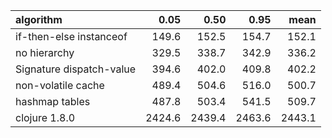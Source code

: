 |algorithm                |   0.05|   0.50|   0.95|   mean|
|:------------------------|------:|------:|------:|------:|
|if-then-else instanceof  |  149.6|  152.5|  154.7|  152.1|
|no hierarchy             |  329.5|  338.7|  342.9|  336.2|
|Signature dispatch-value |  394.6|  402.0|  409.8|  402.2|
|non-volatile cache       |  489.4|  504.6|  516.0|  500.7|
|hashmap tables           |  487.8|  503.4|  541.5|  509.7|
|clojure 1.8.0            | 2424.6| 2439.4| 2463.6| 2443.1|
